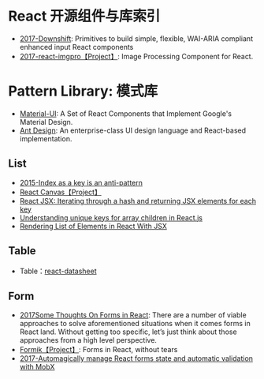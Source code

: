 # React 开源组件与库索引
- [2017-Downshift](https://medium.com/@kentcdodds/introducing-downshift-for-react-b1de3fca0817): Primitives to build simple, flexible, WAI-ARIA compliant enhanced input React components
- [2017-react-imgpro【Project】](https://github.com/nitin42/react-imgpro): Image Processing Component for React.

# Pattern Library: 模式库
- [Material-UI](http://www.material-ui.com/#/): A Set of React Components that Implement Google's Material Design.
- [Ant Design](https://www.hugedomains.com/domain_profile.cfm?d=ant-design&e=com): An enterprise-class UI design language and React-based implementation.

## List

- [2015-Index as a key is an anti-pattern](https://parg.co/beq)
- [React Canvas【Project】](https://github.com/Flipboard/react-canvas)
- [React JSX: Iterating through a hash and returning JSX elements for each key](http://stackoverflow.com/questions/29534224/react-jsx-iterating-through-a-hash-and-returning-jsx-elements-for-each-key)
- [Understanding unique keys for array children in React.js](http://stackoverflow.com/questions/28329382/understanding-unique-keys-for-array-children-in-react-js)
- [Rendering List of Elements in React With JSX](http://jasonjl.me/blog/2015/04/18/rendering-list-of-elements-in-react-with-jsx/)

## Table

- Table：[react-datasheet](https://nadbm.github.io/react-datasheet/)

## Form
- [2017Some Thoughts On Forms in React](https://parg.co/bIR): There are a number of viable approaches to solve aforementioned situations when it comes forms in React land. Without getting too specific, let’s just think about those approaches from a high level perspective.
- [Formik【Project】](https://github.com/jaredpalmer/formik): Forms in React, without tears
- [2017-Automagically manage React forms state and automatic validation with MobX](https://medium.com/@foxhound87/automagically-manage-react-forms-state-with-mobx-and-automatic-validation-2b00a32b9769)



